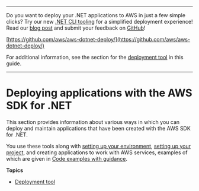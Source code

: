 --------

Do you want to deploy your \.NET applications to AWS in just a few simple clicks? Try our new [\.NET CLI tooling](https://www.nuget.org/packages/AWS.Deploy.Tools/) for a simplified deployment experience\! Read our [blog post](https://aws.amazon.com/blogs/developer/reimagining-the-aws-net-deployment-experience/) and submit your feedback on [GitHub](https://github.com/aws/aws-dotnet-deploy)\!

 [https://github.com/aws/aws-dotnet-deploy/](https://github.com/aws/aws-dotnet-deploy/)

For additional information, see the section for the [deployment tool](https://docs.aws.amazon.com/sdk-for-net/v3/developer-guide/deployment-tool.html) in this guide\.

--------

# Deploying applications with the AWS SDK for \.NET<a name="deploying"></a>

This section provides information about various ways in which you can deploy and maintain applications that have been created with the AWS SDK for \.NET\.

You use these tools along with [setting up your environment](net-dg-setup.md), [setting up your project](net-dg-config.md), and creating applications to work with AWS services, examples of which are given in [Code examples with guidance](tutorials-examples.md)\.

**Topics**
+ [Deployment tool](deployment-tool.md)